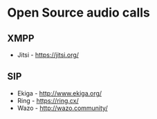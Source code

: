 # Open Source audio calls

## XMPP
* Jitsi - https://jitsi.org/

## SIP
* Ekiga - http://www.ekiga.org/
* Ring - https://ring.cx/
* Wazo - http://wazo.community/
